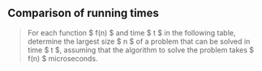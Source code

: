 ## Comparison of running times

> For each function $ f(n) $ and time $ t $ in the following table, determine
> the largest size $ n $ of a problem that can be solved in time $ t $,
> assuming that the algorithm to solve the problem takes $ f(n) $
> microseconds.

